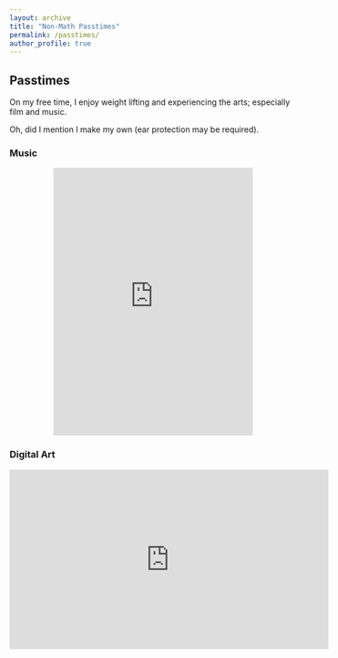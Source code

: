 ```yaml
---
layout: archive
title: "Non-Math Passtimes"
permalink: /passtimes/
author_profile: true
---
```



## Passtimes

On my free time, I enjoy weight lifting and experiencing the arts; especially film and music.  


Oh, did I mention I make my own (ear protection may be required).

### Music 

<p align="center">
<iframe style="border: 0; width: 350px; height: 470px;" src="https://bandcamp.com/EmbeddedPlayer/album=267821854/size=large/bgcol=ffffff/linkcol=0687f5/tracklist=false/transparent=true/" seamless><a href="https://whererealitybends.bandcamp.com/album/2-6">П̷̠̐́̀͝р̷͈̲͑̀̿̈о̸̖̻̏̓с̷̜̩͔̃̕л̸̤͇̺̈͆͛͠ͅа̵͇̘̓͋̐͘в̸̨̬̓̈́̽̃л̶̧̩͖̟͒̄̇̏е̶̢͕̲̹̽̒н̷̡̹̯͛̿̈̊и̴̙̯̟̉͑̂̕е̸̖̋͗ ̷͎̗͚̫̊в̵̨̩̇͗͘͠ ̴̨̲̣̇͑͑2̴͕̈͂́͘6̵̬́̽̃ ̵͙̪̹͝д̸̩̥̀͛в̴̧͖͓̏͂͂и̸̻͋ж̴̗̮͖͓͂͘е̴̯̐̔͠͝н̵̩̀̏̒ͅи̶̨̱͠я̸̱̝͊̅͒х̸͕͓̆ͅ by Ω̵h̴ε̶r̸ε̵ ̶R̴ε̵α̴l̴ι̶t̸η̵ ̷Β̵ε̵n̸δ̷s̷.̸.̶.̸</a></iframe>
</p>

### Digital Art

<p align="center">
<iframe width="560" height="315" src="https://www.youtube.com/embed/vKdfuP-XQok" title="YouTube video player" frameborder="0" allow="accelerometer; autoplay; clipboard-write; encrypted-media; gyroscope; picture-in-picture" allowfullscreen></iframe>
</p>